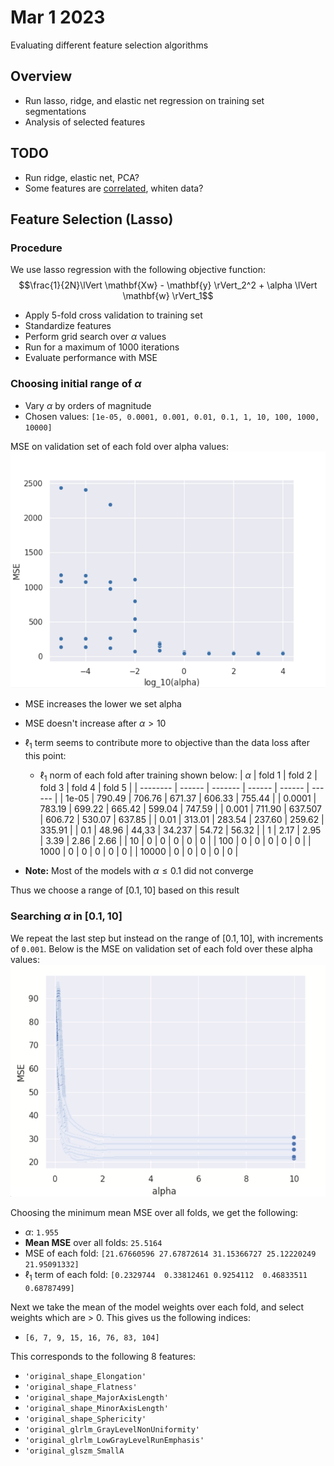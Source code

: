 # Mar 1 2023

Evaluating different feature selection algorithms

## Overview
- Run lasso, ridge, and elastic net regression on training set segmentations
- Analysis of selected features

## TODO
- Run ridge, elastic net, PCA?
- Some features are [correlated](gt_correlation.png), whiten data?
## Feature Selection (Lasso)
### Procedure

We use lasso regression with the following objective function:
$$\frac{1}{2N}\lVert \mathbf{Xw} - \mathbf{y} \rVert_2^2 + \alpha \lVert \mathbf{w} \rVert_1$$
- Apply 5-fold cross validation to training set
- Standardize features
- Perform grid search over $\alpha$ values
- Run for a maximum of 1000 iterations
- Evaluate performance with MSE

### Choosing initial range of $\alpha$
- Vary $\alpha$ by orders of magnitude
- Chosen values: `[1e-05, 0.0001, 0.001, 0.01, 0.1, 1, 10, 100, 1000, 10000]`

MSE on validation set of each fold over alpha values:
![](log_alpha.png)
- MSE increases the lower we set alpha
- MSE doesn't increase after $\alpha > 10$ 
- $\ell_1$ term seems to contribute more to objective than the data loss after this point:
  - $\ell_1$ norm of each fold after training shown below:
    | $\alpha$ | fold 1 | fold 2  | fold 3 | fold 4 | fold 5 |
    | -------- | ------ | ------- | ------ | ------ | ------ |
    | 1e-05    | 790.49 | 706.76  | 671.37 | 606.33 | 755.44 |
    | 0.0001   | 783.19 | 699.22  | 665.42 | 599.04 | 747.59 |
    | 0.001    | 711.90 | 637.507 | 606.72 | 530.07 | 637.85 |
    | 0.01     | 313.01 | 283.54  | 237.60 | 259.62 | 335.91 |
    | 0.1      | 48.96  | 44,33   | 34.237 | 54.72  | 56.32  |
    | 1        | 2.17   | 2.95    | 3.39   | 2.86   | 2.66   |
    | 10       | 0      | 0       | 0      | 0      | 0      |
    | 100      | 0      | 0       | 0      | 0      | 0      |
    | 1000     | 0      | 0       | 0      | 0      | 0      |
    | 10000    | 0      | 0       | 0      | 0      | 0      |

- **Note:** Most of the models with $\alpha \leq 0.1$ did not converge

Thus we choose a range of $[0.1, 10]$ based on this result

### Searching $\alpha$ in $[0.1, 10]$
We repeat the last step but instead on the range of $[0.1, 10]$, with increments of `0.001`. Below is the MSE on validation set of each fold over these alpha values:
![](alpha_0.1-10.png)

Choosing the minimum mean MSE over all folds, we get the following:
- $\alpha$: `1.955`
- **Mean MSE** over all folds: `25.5164`
- MSE of each fold: `[21.67660596 27.67872614 31.15366727 25.12220249 21.95091332]`
- $\ell_1$ term of each fold: `[0.2329744  0.33812461 0.9254112  0.46833511 0.68787499]`

Next we take the mean of the model weights over each fold, and select weights which are > 0. This gives us the following indices:
- `[6, 7, 9, 15, 16, 76, 83, 104]`

This corresponds to the following 8 features:
- `'original_shape_Elongation'` 
- `'original_shape_Flatness'` 
- `'original_shape_MajorAxisLength'`
- `'original_shape_MinorAxisLength'` 
- `'original_shape_Sphericity'` 
- `'original_glrlm_GrayLevelNonUniformity'` 
- `'original_glrlm_LowGrayLevelRunEmphasis'`
- `'original_glszm_SmallA`

